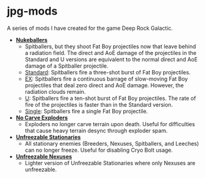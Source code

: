 # jpg-mods
 A series of mods I have created for the game Deep Rock Galactic.

- [**Nukeballers**](https://github.com/pH-JPEG/jpg-mods/tree/main/Nukeballers)
  - Spitballers, but they shoot Fat Boy projectiles now that leave behind a radiation field. The direct and AoE damage of the projectiles in the Standard and U versions are equivalent to the normal direct and AoE damage of a Spitballer projectile.
  - [Standard](https://github.com/pH-JPEG/jpg-mods/blob/main/Nukeballers/Nukeballers.pak): Spitballers fire a three-shot burst of Fat Boy projectiles.
  - [EX](https://github.com/pH-JPEG/jpg-mods/blob/main/Nukeballers/NukeballersEX.pak): Spitballers fire a continuous barrage of slow-moving Fat Boy projectiles that deal zero direct and AoE damage. However, the radiation clouds remain.
  - [U](https://github.com/pH-JPEG/jpg-mods/blob/main/Nukeballers/NukeballersU.pak): Spitballers fire a ten-shot burst of Fat Boy projectiles. The rate of fire of the projectiles is faster than in the Standard version.
  - [Single](https://github.com/pH-JPEG/jpg-mods/blob/main/Nukeballers/NukeballersSingle.pak): Spitballers fire a single Fat Boy projectile.
- [**No Carve Exploders**](https://github.com/pH-JPEG/jpg-mods/blob/main/No%20Carve%20Exploders.pak)
  - Exploders no longer carve terrain upon death. Useful for difficulties that cause heavy terrain desync through exploder spam.
- [**Unfreezable Stationaries**](https://github.com/pH-JPEG/jpg-mods/blob/main/Unfreezable%20Stationaries.pak)
  - All stationary enemies (Breeders, Nexuses, Spitballers, and Leeches) can no longer freeze. Useful for disabling Cryo Bolt usage.
- [**Unfreezable Nexuses**](https://github.com/pH-JPEG/jpg-mods/blob/main/Unfreezable%20Nexuses.pak)
  - Lighter version of Unfreezable Stationaries where only Nexuses are unfreezable.
